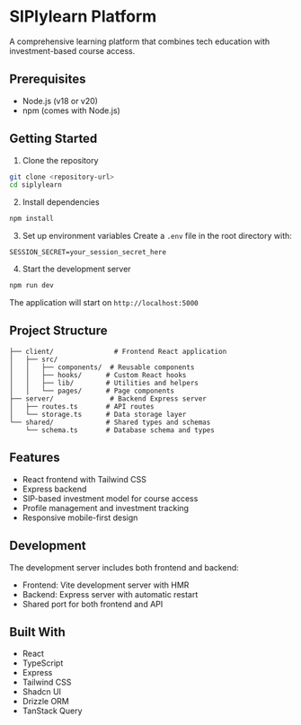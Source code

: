 # SIPlylearn Platform

A comprehensive learning platform that combines tech education with investment-based course access.

## Prerequisites

- Node.js (v18 or v20)
- npm (comes with Node.js)

## Getting Started

1. Clone the repository
```bash
git clone <repository-url>
cd siplylearn
```

2. Install dependencies
```bash
npm install
```

3. Set up environment variables
Create a `.env` file in the root directory with:
```
SESSION_SECRET=your_session_secret_here
```

4. Start the development server
```bash
npm run dev
```

The application will start on `http://localhost:5000`

## Project Structure

```
├── client/               # Frontend React application
│   ├── src/
│   │   ├── components/  # Reusable components
│   │   ├── hooks/      # Custom React hooks
│   │   ├── lib/        # Utilities and helpers
│   │   └── pages/      # Page components
├── server/              # Backend Express server
│   ├── routes.ts       # API routes
│   └── storage.ts      # Data storage layer
└── shared/             # Shared types and schemas
    └── schema.ts       # Database schema and types
```

## Features

- React frontend with Tailwind CSS
- Express backend
- SIP-based investment model for course access
- Profile management and investment tracking
- Responsive mobile-first design

## Development

The development server includes both frontend and backend:
- Frontend: Vite development server with HMR
- Backend: Express server with automatic restart
- Shared port for both frontend and API

## Built With

- React
- TypeScript
- Express
- Tailwind CSS
- Shadcn UI
- Drizzle ORM
- TanStack Query
